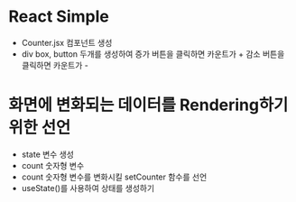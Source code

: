 # React Simple

- Counter.jsx 컴포넌트 생성
- div box, button 두개를 생성하여 증가 버튼을 클릭하면 카운트가 +
                                  감소 버튼을 클릭하면 카운트가 -

# 화면에 변화되는 데이터를 Rendering하기 위한 선언
- state 변수 생성
- count 숫자형 변수
- count 숫자형 변수를 변화시킬 setCounter 함수를 선언
- useState()를 사용하여 상태를 생성하기
